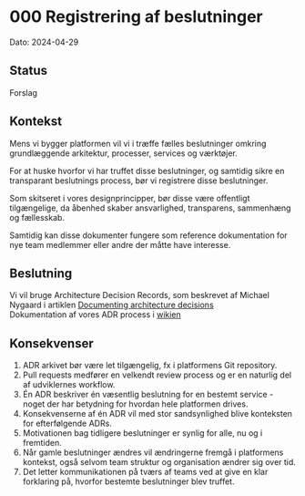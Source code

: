 # 000 Registrering af beslutninger

Dato: 2024-04-29

## Status

Forslag

## Kontekst

Mens vi bygger platformen vil vi i træffe fælles beslutninger omkring grundlæggende arkitektur, processer, services og værktøjer.

For at huske hvorfor vi har truffet disse beslutninger, og samtidig sikre en transparant beslutnings process, bør vi registrere disse beslutninger.

Som skitseret i vores designprincipper, bør disse være offentligt tilgængelige, da åbenhed skaber ansvarlighed, transparens, sammenhæng og fællesskab.

Samtidig kan disse dokumenter fungere som reference dokumentation for nye team medlemmer eller andre der måtte have interesse.

## Beslutning

Vi vil bruge Architecture Decision Records, som beskrevet af Michael Nygaard i artiklen [Documenting architecture decisions](https://www.cognitect.com/blog/2011/11/15/documenting-architecture-decisions)   
Dokumentation af vores ADR process i [wikien](https://github.com/test-jppolitikenshus/internal-developer-platform/wiki/Architect-Decision-Records)

## Konsekvenser

1. ADR arkivet bør være let tilgængelig, fx i platformens Git repository.
1. Pull requests medfører en velkendt review process og er en naturlig del af udviklernes workflow.
1. Én ADR beskriver én væsentlig beslutning for en bestemt service - noget der har betydning for hvordan hele platformen drives.
1. Konsekvenserne af én ADR vil med stor sandsynlighed blive konteksten for efterfølgende ADRs.
1. Motivationen bag tidligere beslutninger er synlig for alle, nu og i fremtiden.
1. Når gamle beslutninger ændres vil ændringerne fremgå i platformens kontekst, også selvom team struktur og organisation ændrer sig over tid.
1. Det letter kommunikationen på tværs af teams ved at give en klar forklaring på, hvorfor bestemte beslutninger blev truffet.

